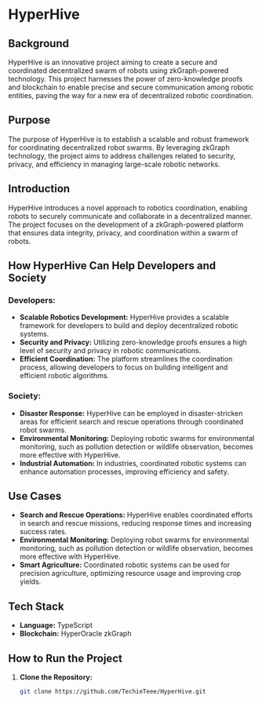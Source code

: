 # HyperHive

## Background

HyperHive is an innovative project aiming to create a secure and coordinated decentralized swarm of robots using zkGraph-powered technology. This project harnesses the power of zero-knowledge proofs and blockchain to enable precise and secure communication among robotic entities, paving the way for a new era of decentralized robotic coordination.

## Purpose

The purpose of HyperHive is to establish a scalable and robust framework for coordinating decentralized robot swarms. By leveraging zkGraph technology, the project aims to address challenges related to security, privacy, and efficiency in managing large-scale robotic networks.

## Introduction

HyperHive introduces a novel approach to robotics coordination, enabling robots to securely communicate and collaborate in a decentralized manner. The project focuses on the development of a zkGraph-powered platform that ensures data integrity, privacy, and coordination within a swarm of robots.

## How HyperHive Can Help Developers and Society

### Developers:

- **Scalable Robotics Development:** HyperHive provides a scalable framework for developers to build and deploy decentralized robotic systems.
- **Security and Privacy:** Utilizing zero-knowledge proofs ensures a high level of security and privacy in robotic communications.
- **Efficient Coordination:** The platform streamlines the coordination process, allowing developers to focus on building intelligent and efficient robotic algorithms.

### Society:

- **Disaster Response:** HyperHive can be employed in disaster-stricken areas for efficient search and rescue operations through coordinated robot swarms.
- **Environmental Monitoring:** Deploying robotic swarms for environmental monitoring, such as pollution detection or wildlife observation, becomes more effective with HyperHive.
- **Industrial Automation:** In industries, coordinated robotic systems can enhance automation processes, improving efficiency and safety.

## Use Cases

- **Search and Rescue Operations:** HyperHive enables coordinated efforts in search and rescue missions, reducing response times and increasing success rates.
- **Environmental Monitoring:** Deploying robot swarms for environmental monitoring, such as pollution detection or wildlife observation, becomes more effective with HyperHive.
- **Smart Agriculture:** Coordinated robotic systems can be used for precision agriculture, optimizing resource usage and improving crop yields.

## Tech Stack

- **Language:** TypeScript
- **Blockchain:** HyperOracle zkGraph

## How to Run the Project

1. **Clone the Repository:**
   ```bash
   git clone https://github.com/TechieTeee/HyperHive.git


